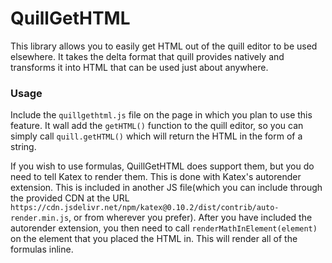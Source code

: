 # QuillGetHTML

This library allows you to easily get HTML out of the quill editor to be used elsewhere. It takes the delta format that quill provides natively and transforms it into HTML that can be used just about anywhere.

### Usage

Include the `quillgethtml.js` file on the page in which you plan to use this feature. It wall add the `getHTML()` function to the quill editor, so you can simply call `quill.getHTML()` which will return the HTML in the form of a string.

If you wish to use formulas, QuillGetHTML does support them, but you do need to tell Katex to render them. This is done with Katex's autorender extension. This is included in another JS file(which you can include through the provided CDN at the URL `https://cdn.jsdelivr.net/npm/katex@0.10.2/dist/contrib/auto-render.min.js`, or from wherever you prefer). After you have included the autorender extension, you then need to call `renderMathInElement(element)` on the element that you placed the HTML in. This will render all of the formulas inline. 
